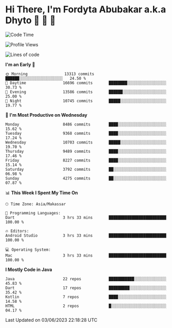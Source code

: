 # Hi There, I'm Fordyta Abubakar a.k.a Dhyto 👋 👋 👋 

<!--
**DhytoDev/dhytodev** is a ✨ _special_ ✨ repository because its `README.md` (this file) appears on your GitHub profile.

Here are some ideas to get you started:

- 🔭 I’m currently working on ...
- 🌱 I’m currently learning ...
- 👯 I’m looking to collaborate on ...
- 🤔 I’m looking for help with ...
- 💬 Ask me about ...
- 📫 How to reach me: ...
- 😄 Pronouns: ...
- ⚡ Fun fact: ...
-->

<!--START_SECTION:waka-->
![Code Time](http://img.shields.io/badge/Code%20Time-1%2C923%20hrs%2039%20mins-blue)

![Profile Views](http://img.shields.io/badge/Profile%20Views-1-blue)

![Lines of code](https://img.shields.io/badge/From%20Hello%20World%20I%27ve%20Written-6.8%20million%20lines%20of%20code-blue)

**I'm an Early 🐤** 

```text
🌞 Morning                13313 commits       ██████░░░░░░░░░░░░░░░░░░░   24.50 % 
🌆 Daytime                16696 commits       ████████░░░░░░░░░░░░░░░░░   30.73 % 
🌃 Evening                13586 commits       ██████░░░░░░░░░░░░░░░░░░░   25.00 % 
🌙 Night                  10745 commits       █████░░░░░░░░░░░░░░░░░░░░   19.77 % 
```
📅 **I'm Most Productive on Wednesday** 

```text
Monday                   8486 commits        ████░░░░░░░░░░░░░░░░░░░░░   15.62 % 
Tuesday                  9368 commits        ████░░░░░░░░░░░░░░░░░░░░░   17.24 % 
Wednesday                10703 commits       █████░░░░░░░░░░░░░░░░░░░░   19.70 % 
Thursday                 9489 commits        ████░░░░░░░░░░░░░░░░░░░░░   17.46 % 
Friday                   8227 commits        ████░░░░░░░░░░░░░░░░░░░░░   15.14 % 
Saturday                 3792 commits        ██░░░░░░░░░░░░░░░░░░░░░░░   06.98 % 
Sunday                   4275 commits        ██░░░░░░░░░░░░░░░░░░░░░░░   07.87 % 
```


📊 **This Week I Spent My Time On** 

```text
🕑︎ Time Zone: Asia/Makassar

💬 Programming Languages: 
Dart                     3 hrs 33 mins       █████████████████████████   100.00 % 

🔥 Editors: 
Android Studio           3 hrs 33 mins       █████████████████████████   100.00 % 

💻 Operating System: 
Mac                      3 hrs 33 mins       █████████████████████████   100.00 % 
```

**I Mostly Code in Java** 

```text
Java                     22 repos            ███████████░░░░░░░░░░░░░░   45.83 % 
Dart                     17 repos            █████████░░░░░░░░░░░░░░░░   35.42 % 
Kotlin                   7 repos             ████░░░░░░░░░░░░░░░░░░░░░   14.58 % 
HTML                     2 repos             █░░░░░░░░░░░░░░░░░░░░░░░░   04.17 % 
```




 Last Updated on 03/06/2023 22:18:28 UTC
<!--END_SECTION:waka-->
